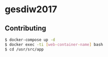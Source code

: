 # gesdiw2017

## Contributing

```sh
$ docker-compose up -d
$ docker exec -ti [web-container-name] bash
$ cd /usr/src/app
```
